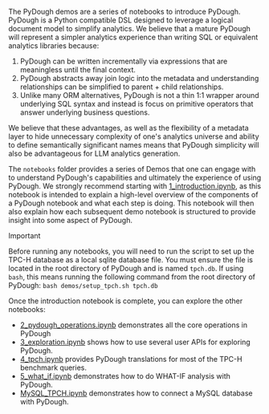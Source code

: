 The PyDough demos are a series of notebooks to introduce PyDough. PyDough is a Python compatible
DSL designed to leverage a logical document model to simplify analytics. We believe that a mature PyDough
will represent a simpler analytics experience than writing SQL or equivalent analytics libraries because:
1. PyDough can be written incrementally via expressions that are meaningless until the final context.
2. PyDough abstracts away join logic into the metadata and understanding relationships can be simplified to parent + child relationships.
3. Unlike many ORM alternatives, PyDough is not a thin 1:1 wrapper around underlying SQL syntax and instead is focus on primitive operators that answer underlying business questions.

We believe that these advantages, as well as the flexibility of a metadata layer to hide unnecessary
complexity of one's analytics universe and ability to define semantically significant names means that
PyDough simplicity will also be advantageous for LLM analytics generation.

The `notebooks` folder provides a series of Demos that one can engage with to understand PyDough's
capabilities and ultimately the experience of using PyDough. We strongly recommend starting with
[1_introduction.ipynb](notebooks/1_introduction.ipynb), as this notebook is intended to explain a high-level overview of the components
of a PyDough notebook and what each step is doing. This notebook will then also explain how each
subsequent demo notebook is structured to provide insight into some aspect of PyDough.

> [!IMPORTANT]
> Before running any notebooks, you will need to run the script to set up the TPC-H database as a local sqlite database file. You must ensure the file is located in the root directory of PyDough and is named `tpch.db`. If using `bash`, this means running the following command from the root directory of PyDough: `bash demos/setup_tpch.sh tpch.db`

Once the introduction notebook is complete, you can explore the other notebooks:
- [2_pydough_operations.ipynb](notebooks/2_pydough_operations.ipynb) demonstrates all the core operations in PyDough
- [3_exploration.ipynb](notebooks/3_exploration.ipynb) shows how to use several user APIs for exploring PyDough.
- [4_tpch.ipynb](notebooks/4_tpch.ipynb) provides PyDough translations for most of the TPC-H benchmark queries.
- [5_what_if.ipynb](notebooks/5_what_if.ipynb) demonstrates how to do WHAT-IF analysis with PyDough.
- [MySQL_TPCH.ipynb](notebooks/MySQL_TPCH.ipynb) demonstrates how to connect a MySQL database with PyDough.

